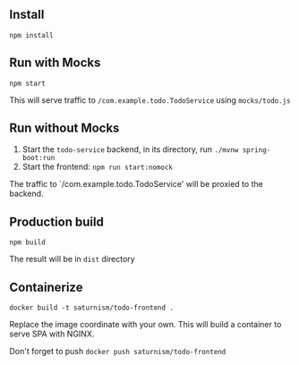 ## Install

`npm install`

## Run with Mocks

`npm start`

This will serve traffic to `/com.example.todo.TodoService` using `mocks/todo.js`

## Run without Mocks

1. Start the `todo-service` backend, in its directory, run `./mvnw spring-boot:run`
1. Start the frontend: `npm run start:nomock`

The traffic to `/com.example.todo.TodoService' will be proxied to the backend.

## Production build

`npm build`

The result will be in `dist` directory

## Containerize

`docker build -t saturnism/todo-frontend .`

Replace the image coordinate with your own. This will build a container to serve SPA with NGINX.

Don't forget to push `docker push saturnism/todo-frontend`

